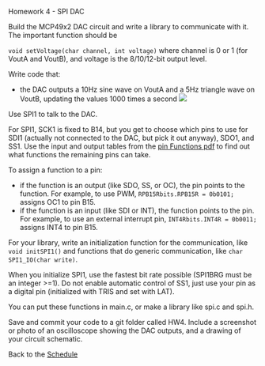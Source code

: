 Homework 4 - SPI DAC 

Build the MCP49x2 DAC circuit and write a library to communicate with it. The important function should be

`void setVoltage(char channel, int voltage)` where channel is 0 or 1 (for VoutA and VoutB), and voltage is the 8/10/12-bit output level.

Write code that:
* the DAC outputs a 10Hz sine wave on VoutA and a 5Hz triangle wave on VoutB, updating the values 1000 times a second
![](https://github.com/ndm736/ME433_2019/blob/master/images/HW4_dac.PNG)

Use SPI1 to talk to the DAC.  

For SPI1, SCK1 is fixed to B14, but you get to choose which pins to use for SDI1 (actually not connected to the DAC, but pick it out anyway), SDO1, and SS1. Use the input and output tables from the [pin Functions pdf](https://github.com/ndm736/ME433_2019/blob/master/PIC32MX250F128B_pinFunctions.pdf) to find out what functions the remaining pins can take.

To assign a function to a pin:
* if the function is an output (like SDO, SS, or OC), the pin points to the function. For example, to use PWM, `RPB15Rbits.RPB15R = 0b0101;` assigns OC1 to pin B15.
* if the function is an input (like SDI or INT), the function points to the pin. For example, to use an external interrupt pin, `INT4Rbits.INT4R = 0b0011;` assigns INT4 to pin B15.

For your library, write an initialization function for the communication, like `void initSPI1()` and functions that do generic communication, like `char SPI1_IO(char write)`. 

When you initialize SPI1, use the fastest bit rate possible (SPI1BRG must be an integer >=1). Do not enable automatic control of SS1, just use your pin as a digital pin (initialized with TRIS and set with LAT).  

You can put these functions in main.c, or make a library like spi.c and spi.h.

Save and commit your code to a git folder called HW4. Include a screenshot or photo of an oscilloscope showing the DAC outputs, and a drawing of your circuit schematic.   

Back to the [Schedule](https://github.com/ndm736/ME433_2019/wiki/Schedule)